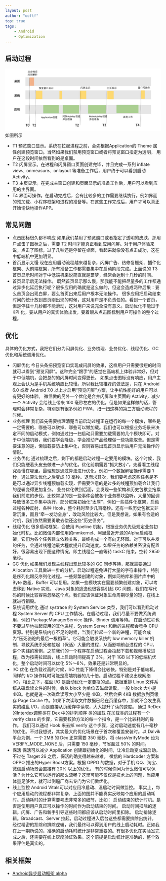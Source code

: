 ```yaml
---
layout: post
author: "ooftf"
top: true
tags:
    - Android
    - Optimization
---
```

## 启动过程
![启动耗时](https://github.com/ooftf/ooftf.github.io/blob/master/images/APP启动图.jpg?raw=true)
如图所示
* T1 预览窗口显示。系统在拉起进程之前，会先根据Application的 Theme 属性创建预览窗口。当然如果我们禁用预览窗口或者将预览窗口指定为透明，
    用户在这段时间依然看到的是桌面。
* T2 闪屏显示。在进程和闪屏窗口页面创建完毕，并且完成一系列 inflate view、onmeasure、onlayout 等准备工作后，用户终于可以看到启动Activity。
* T3 主页显示。在完成主窗口创建和页面显示的准备工作后，用户可以看到应用的主界面。
* T4 界面可操作。在启动完成后，会有比较多的工作需要继续执行，例如界面的预加载、小程序框架和进程的准备等。在这些工作完成后，用户才可以真正开始愉快地操作APP。

## 常见问题
* 点击图标很久都不响应
    如果我们禁用了预览窗口或者指定了透明的皮肤，那用户点击了图标之后，需要 T2 时间才能真正看到应用闪屏。对于用户体验来说，点击了图标，过了几秒还是停留在桌面，看起来就像没有点击成功，这在中低端机中更加明显。
* 首页显示太慢
    现在应用启动流程越来越复杂，闪屏广告、热修复框架、插件化框架、大前端框架，所有准备工作都需要集中在启动阶段完成。上面说的 T3 首页显示时间对于中低端机来说简直就是噩梦，经常会达到十几秒的时间。
* 首页显示后无法操作。
    既然首页显示那么慢，那我能不能把尽量多的工作都通过异步化延后执行呢？很多应用的确就是这么做的，但这会造成两种后果：要么首页会出现白屏，要么首页出来后用户根本无法操作。
    很多应用把启动结束时间的统计放到首页刚出现的时候，这对用户是不负责任的。看到一个首页，但是停住十几秒都不能滑动，这对用户来说完全没有意义。启动优化不能过于 KPI 化，要从用户的真实体验出发，要着眼从点击图标到用户可操作的整个过程。

## 优化
具体的优化方式，我把它们分为闪屏优化、业务梳理、业务优化、线程优化、GC 优化和系统调用优化。
* 闪屏优化
    今日头条把预览窗口实现成闪屏的效果，这样用户只需要很短的时间就可以看到“预览闪屏”。这种完全“跟手”的感觉在高端机上体验非常好，但对于中低端机，会把总的的闪屏时间变得更长。
    如果点击图标没有响应，用户主观上会认为是手机系统响应比较慢。所以我比较推荐的做法是，只在 Android 6.0 或者 Android 7.0 以上才启用“预览闪屏”方案，让手机性能好的用户可以有更好的体验。
    微信做的另外一个优化是合并闪屏和主页面的 Activity，减少一个 Activity 会给线上带来 100 毫秒左右的优化。但是如果这样做的话，管理时会非常复杂，特别是有很多例如 PWA、扫一扫这样的第三方启动流程的时候。
* 业务梳理
    我们首先需要梳理清楚当前启动过程正在运行的每一个模块，哪些是一定需要的、哪些可以砍掉、哪些可以懒加载。我们也可以根据业务场景来决定不同的启动模式，例如通过扫一扫启动只需要加载需要的几个模块即可。对于中低端机器，我们要学会降级，学会推动产品经理做一些功能取舍。但是需要注意的是，懒加载要防止集中化，否则容易出现首页显示后用户无法操作的情形。
* 业务优化
    通过梳理之后，剩下的都是启动过程一定要用的模块。这个时候，我们只能硬着头皮去做进一步的优化。优化前期需要“抓大放小”，先看看主线程究竟慢在哪里。最理想是通过算法进行优化，例如一个数据解密操作需要 1 秒，通过算法优化之后变成 10 毫秒。退而求其次，我们要考虑这些任务是不是可以通过异步线程预加载实现，但需要注意的是过多的线程预加载会让我们的逻辑变得更加复杂。
    业务优化做到后面，会发现一些架构和历史包袱会拖累我们前进的步伐。比较常见的是一些事件会被各个业务模块监听，大量的回调导致很多工作集中执行，部分框架初始化“太厚”，例如一些插件化框架，启动过程各种反射、各种 Hook，整个耗时至少几百毫秒。还有一些历史包袱又非常沉重，而且“牵一发动全身”，改动风险比较大。但是我想说，如果有合适的时机，我们依然需要勇敢去偿还这些“历史债务”。
* 线程优化
    很多启动框架，会使用 Pipeline 机制，根据业务优先级规定业务初始化时机。比如微信内部使用的mmkernel、阿里最近开源的Alpha启动框架，它们为各个任务建立依赖关系，最终构成一个有向无环图。对于可以并发的任务，会通过线程池最大程度提升启动速度。如果任务的依赖关系没有配置好，很容易出现下图这种情况，即主线程会一直等待 taskC 结束，空转 2950 毫秒。
* GC 优化
    如果我们发现主线程出现比较多的 GC 同步等待，那就需要通过 Allocation 工具做进一步的分析。启动过程避免进行大量的字符串操作，特别是序列化跟反序列化过程。一些频繁创建的对象，例如网络库和图片库中的 Byte 数组、Buffer 可以复用。如果一些模块实在需要频繁创建对象，可以考虑移到 Native 实现。
    Java 对象的逃逸也很容易引起 GC 问题，我们在写代码的时候比较容易忽略这个点。我们应该保证对象生命周期尽量的短，在栈上就进行销毁。
* 系统调用优化
    通过 systrace 的 System Service 类型，我们可以看到启动过程 System Server 的 CPU 工作情况。在启动过程，我们尽量不要做系统调用，例如 PackageManagerService 操作、Binder 调用等待。
    在启动过程也不要过早地拉起应用的其他进程，System Server 和新的进程都会竞争 CPU 资源。特别是系统内存不足的时候，当我们拉起一个新的进程，可能会成为“压死骆驼的最后一根稻草”。它可能会触发系统的 low memory killer 机制，导致系统杀死和拉起（保活）大量的进程，从而影响前台进程的 CPU。
    讲个实践的案例，之前我们的一个程序在启动过程会拉起下载和视频播放进程，改为按需拉起后，线上启动时间提高了 3%，对于 1GB 以下的低端机优化，整个启动时间可以优化 5%～8%，效果还是非常明显的。
*  I/O 优化
    在负载过高的时候，I/O 性能下降得会比较快。特别是对于低端机，同样的 I/O 操作耗时可能是高端机器的几十倍。启动过程不建议出现网络 I/O，相比之下，磁盘 I/O 是启动优化一定要抠的点。
    数据重排
    Linux 文件系统从磁盘读文件的时候，会以 block 为单位去磁盘读取，一般 block 大小是 4KB。也就是说一次磁盘读写大小至少是 4KB，然后会把 4KB 数据放到页缓存 Page Cache 中。如果下次读取文件数据已经在页缓存中，那就不会发生真实的磁盘 I/O，而是直接从页缓存中读取，大大提升了读的速度。
    通过 ReDex 的Interdex调整类在 Dex 中的排列顺序
    类的加载
    在加载类的过程有一个 verify class 的步骤，它需要校验方法的每一个指令，是一个比较耗时的操作。
    我们可以通过 Hook 来去掉 verify 这个步骤，这对启动速度有几十毫秒的优化。不过我想说，其实最大的优化场景在于首次和覆盖安装时。以 Dalvik 平台为例，一个 2MB 的 Dex 正常需要 350 毫秒，将 classVerifyMode 设为 VERIFY_MODE_NONE 后，只需要 150 毫秒，节省超过 50% 的时间。
* 保活
    保活可以减少 Application 创建跟初始化的时间，让冷启动变成温启动。不过在 Target 26 之后，保活的确变得越来越难。
    微信的 Hardcoder 方案和 OPPO 推出的Hyper Boost方案。根据 OPPO 的数据，对于手机 QQ、淘宝、微信启动场景会直接有 20% 以上的优化。
    有的时候你问为什么微信可以保活？为什么它可以运行的那么流畅？这里可能不仅仅是技术上的问题，当应用体量足够大，就可以倒逼厂商去专门为它们做优化。
* 线上监控
    Android Vitals可以对应用冷启动、温启动时间做监控。
    事实上，每个应用启动的流程都非常复杂，上面的图并不能真实反映每个应用的启动耗时。启动耗时的计算需要考虑非常多的细节，比如：
    启动结束的统计时机。是否是使用用户真正可以操作的时间作为启动结束的时间。
    启动时间扣除的逻辑。闪屏、广告和新手引导这些时间都应该从启动时间里扣除。
    启动排除逻辑。Broadcast、Server 拉起，启动过程进入后台这些都需要排除出统计。
    经过精密的扣除和排除逻辑，我们最终可以得到用户的线上启动耗时。正如我在上一期所说的，准确的启动耗时统计是非常重要的。有很多优化在实验室完成之后，还需要在线上灰度验证效果。这个前提是启动统计是准确的，整个效果评估是真实的。

## 相关框架
* [Android异步启动框架 alpha](https://github.com/alibaba/alpha)

